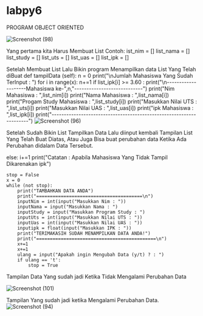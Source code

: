 # labpy6

PROGRAM OBJECT ORIENTED

![Screenshot (98)](https://user-images.githubusercontent.com/115479895/205728685-5238c7d1-5b25-47bd-97a6-179fa432df8a.png)


Yang pertama kita Harus Membuat List
Contoh:
ist_nim = []
list_nama = []
list_study = []
list_uts = []
list_uas = []
list_ipk = []

Setelah  Membuat List Lalu Bikin program Menampilkan data List Yang Telah diBuat
def tampilData (self):
        n = 0
        print("\nJumlah Mahasiswa Yang Sudah TerInput : ")
        for i in range(x):
            n+=1
            if list_ipk[i] >= 3.60 :
                print("\n--------------------Mahasiswa ke-",n,"----------------------------")
                print("Nim Mahasiswa : ",list_nim[i])
                print("Nama Mahasiswa : ",list_nama[i])
                print("Progam Study Mahasiswa : ",list_study[i])
                print("Masukkan Nilai UTS : ",list_uts[i])
                print("Masukkan Nilai UAS : ",list_uas[i])
                print("ipk Mahasiswa : ",list_ipk[i])
                print("--------------------------------------------------------------------")
![Screenshot (96)](https://user-images.githubusercontent.com/115479895/205730098-1f568c4a-5c56-4d58-8c22-b8bf22745a0e.png)

Setelah Sudah  Bikin List Tampilkan Data Lalu
 diinput kembali  Tampilan List Yang Telah  Buat Diatas,
Atau Juga  Bisa buat perubahan data Ketika Ada Perubahan didalam Data Tersebut.

else:
                i+=1
        print("Catatan : Apabila Mahasiswa Yang Tidak Tampil Dikarenakan ipk")

    stop = False
    x = 0
    while (not stop):
        print("TAMBAHKAN DATA ANDA")
        print("=======================================\n")
        inputNim = int(input("Masukkan Nim : "))
        inputNama = input("Masukkan Nama : ")
        inputStudy = input("Masukkan Program Study : ")
        inputUts = int(input("Masukkan Nilai UTS : "))
        inputUas = int(input("Masukkan Nilai UAS : "))
        inputipk = float(input("Masukkan IPK : "))
        print("TERIMAKASIH SUDAH MENAMPILKAN DATA ANDA!")
        print("============================================\n")
        x+=1
        x+=1
        ulang = input("Apakah ingin Mengubah Data (y/t) ? : ")
        if ulang == 't':
            stop = True

Tampilan Data Yang sudah jadi Ketika Tidak Mengalami Perubahan Data

![Screenshot (101)](https://user-images.githubusercontent.com/115479895/205732546-b87503cb-b92d-420e-be23-449ec16490c2.png)


Tampilan Yang sudah jadi ketika Mengalami Perubahan Data.
![Screenshot (94)](https://user-images.githubusercontent.com/115479895/205731556-91ec2e82-2d7f-4ec8-a527-0b7b618319c1.png)




